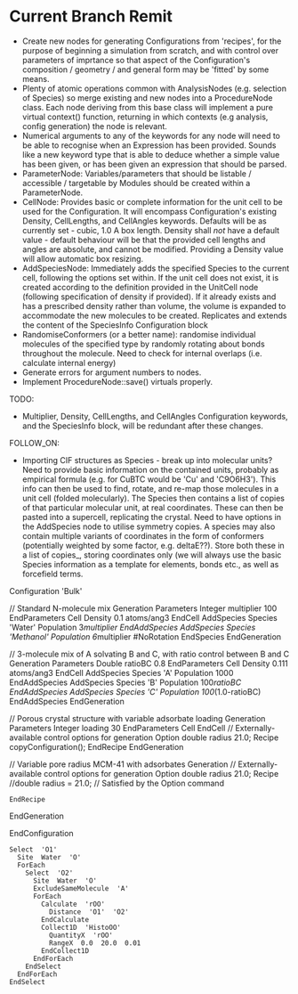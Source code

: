 # Current Branch Remit

- Create new nodes for generating Configurations from 'recipes', for the purpose of beginning a simulation from scratch, and with control over parameters of imprtance so that aspect of the Configuration's composition / geometry / and general form may be 'fitted' by some means.
- Plenty of atomic operations common with AnalysisNodes (e.g. selection of Species) so merge existing and new nodes into a ProcedureNode class. Each node deriving from this base class will implement a pure virtual context() function, returning in which contexts (e.g analysis, config generation) the node is relevant.
- Numerical arguments to any of the keywords for any node will need to be able to recognise when an Expression has been provided. Sounds like a new keyword type that is able to deduce whether a simple value has been given, or has been given an expression that should be parsed.
- ParameterNode: Variables/parameters that should be listable / accessible / targetable by Modules should be created within a ParameterNode.
- CellNode: Provides basic or complete information for the unit cell to be used for the Configuration. It will encompass Configuration's existing Density, CellLengths, and CellAngles keywords. Defaults will be as currently set - cubic, 1.0 A box length. Density shall *not* have a default value - default behaviour will be that the provided cell lengths and angles are absolute, and cannot be modified. Providing a Density value will allow automatic box resizing.
- AddSpeciesNode: Immediately adds the specified Species to the current cell, following the options set within. If the unit cell does not exist, it is created according to the definition provided in the UnitCell node (following specification of density if provided). If it already exists and has a prescribed density rather than volume, the volume is expanded to accommodate the new molecules to be created. Replicates and extends the content of the SpeciesInfo Configuration block
- RandomiseConformers (or a better name): randomise individual molecules of the specified type by randomly rotating about bonds throughout the molecule. Need to check for internal overlaps (i.e. calculate internal energy)
- Generate errors for argument numbers to nodes.
- Implement ProcedureNode::save() virtuals properly.

TODO:
- Multiplier, Density, CellLengths, and CellAngles Configuration keywords, and the SpeciesInfo block, will be redundant after these changes.

FOLLOW_ON:
- Importing CIF structures as Species - break up into molecular units? Need to provide basic information on the contained units, probably as empirical formula (e.g. for CuBTC would be 'Cu' and 'C9O6H3'). This info can then be used to find, rotate, and re-map those molecules in a unit cell (folded molecularly). The Species then contains a list of copies of that particular molecular unit, at real coordinates.  These can then be pasted into a supercell, replicating the crystal. Need to have options in the AddSpecies node to utilise symmetry copies. A species may also contain multiple variants of coordinates in the form of conformers (potentially weighted by some factor, e.g. deltaE??). Store both these in a list of copies_, storing coordinates only (we will always use the basic Species information as a template for elements, bonds etc., as well as forcefield terms.

Configuration  'Bulk'

  // Standard N-molecule mix
  Generation
    Parameters
      Integer  multiplier  100
    EndParameters
    Cell
      Density  0.1  atoms/ang3
    EndCell
    AddSpecies
      Species  'Water'
      Population  3*multiplier
    EndAddSpecies
    AddSpecies
      Species  'Methanol'
      Population  6*multiplier
      #NoRotation
    EndSpecies
  EndGeneration

  // 3-molecule mix of A solvating B and C, with ratio control between B and C
  Generation
    Parameters
      Double   ratioBC     0.8
    EndParameters
    Cell
      Density  0.111  atoms/ang3
    EndCell
    AddSpecies
      Species  'A'
      Population  1000
    EndAddSpecies
    AddSpecies
      Species  'B'
      Population  100*ratioBC
    EndAddSpecies
    AddSpecies
      Species  'C'
      Population  100*(1.0-ratioBC)
    EndAddSpecies
  EndGeneration

  // Porous crystal structure with variable adsorbate loading
  Generation
    Parameters
      Integer  loading  30
    EndParameters
    Cell
    EndCell
    // Externally-available control options for generation
    Option  double  radius  21.0;
    Recipe
      copyConfiguration();
    EndRecipe
  EndGeneration

  // Variable pore radius MCM-41 with adsorbates
  Generation
    // Externally-available control options for generation
    Option  double  radius  21.0;
    Recipe
      //double radius = 21.0;	// Satisfied by the Option command
      
    EndRecipe
  EndGeneration

EndConfiguration

    Select  'O1'
      Site  Water  'O'
      ForEach
        Select  'O2'
          Site  Water  'O'
          ExcludeSameMolecule  'A'
          ForEach
            Calculate  'rOO'
              Distance  'O1'  'O2'
            EndCalculate
            Collect1D  'HistoOO'
              QuantityX  'rOO'
              RangeX  0.0  20.0  0.01
            EndCollect1D
          EndForEach
        EndSelect
      EndForEach
    EndSelect

